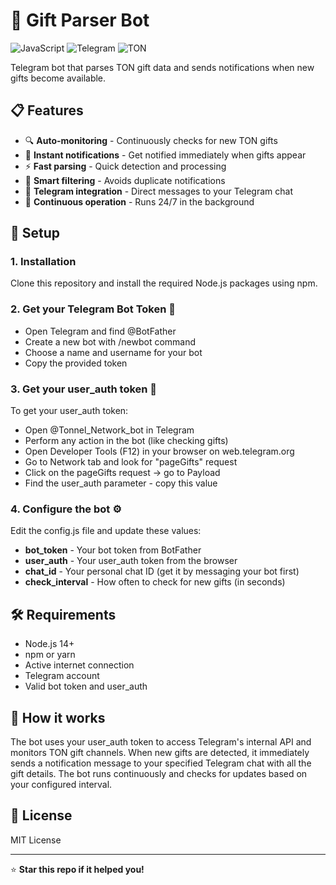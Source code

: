 # 🎁 Gift Parser Bot

![JavaScript](https://img.shields.io/badge/JavaScript-Node.js-yellow.svg)
![Telegram](https://img.shields.io/badge/Telegram-Bot-blue.svg)
![TON](https://img.shields.io/badge/TON-Blockchain-lightblue.svg)

Telegram bot that parses TON gift data and sends notifications when new gifts become available.

## 📋 Features

- 🔍 **Auto-monitoring** - Continuously checks for new TON gifts
- 📢 **Instant notifications** - Get notified immediately when gifts appear
- ⚡ **Fast parsing** - Quick detection and processing
- 🎯 **Smart filtering** - Avoids duplicate notifications
- 📱 **Telegram integration** - Direct messages to your Telegram chat
- 🔄 **Continuous operation** - Runs 24/7 in the background

## 🚀 Setup

### 1. Installation
Clone this repository and install the required Node.js packages using npm.

### 2. Get your Telegram Bot Token 🤖
- Open Telegram and find @BotFather
- Create a new bot with /newbot command
- Choose a name and username for your bot
- Copy the provided token

### 3. Get your user_auth token 🔑
To get your user_auth token:
- Open @Tonnel_Network_bot in Telegram
- Perform any action in the bot (like checking gifts)
- Open Developer Tools (F12) in your browser on web.telegram.org
- Go to Network tab and look for "pageGifts" request
- Click on the pageGifts request → go to Payload
- Find the user_auth parameter - copy this value


### 4. Configure the bot ⚙️
Edit the config.js file and update these values:
- **bot_token** - Your bot token from BotFather
- **user_auth** - Your user_auth token from the browser
- **chat_id** - Your personal chat ID (get it by messaging your bot first)
- **check_interval** - How often to check for new gifts (in seconds)


## 🛠️ Requirements

- Node.js 14+
- npm or yarn
- Active internet connection
- Telegram account
- Valid bot token and user_auth

## 📝 How it works

The bot uses your user_auth token to access Telegram's internal API and monitors TON gift channels. When new gifts are detected, it immediately sends a notification message to your specified Telegram chat with all the gift details. The bot runs continuously and checks for updates based on your configured interval.

## 📄 License

MIT License

---

⭐ **Star this repo if it helped you!**
